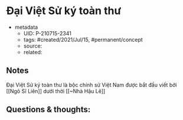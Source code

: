 # Đại Việt Sử ký toàn thư

- metadata
	- UID: P-210715-2341
	- tags: #created/2021/Jul/15, #permanent/concept 
	- source: 
	- related: 

## Notes
Đại Việt Sử ký toàn thư là bộc chính sử Việt Nam được bắt đầu viết bởi [[Ngô Sĩ Liên]] dưới thời [[~Nhà Hậu Lê]]

## Questions & thoughts:

